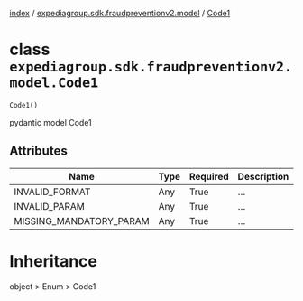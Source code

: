 [index](index.md) /
[expediagroup.sdk.fraudpreventionv2.model](expediagroup.sdk.fraudpreventionv2.model.md)
/ [Code1](Code1.md)

# class `expediagroup.sdk.fraudpreventionv2.model.Code1`

```python
Code1()
```

pydantic model Code1

## Attributes

| Name                    | Type | Required | Description |
| ----------------------- | ---- | -------- | ----------- |
| INVALID_FORMAT          | Any  | True     | …           |
| INVALID_PARAM           | Any  | True     | …           |
| MISSING_MANDATORY_PARAM | Any  | True     | …           |

# Inheritance

object > Enum > Code1

